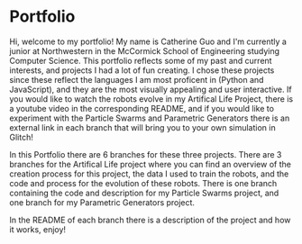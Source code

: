 # Portfolio

Hi, welcome to my portfolio! My name is Catherine Guo and I'm currently a junior at Northwestern in the McCormick School of Engineering studying Computer Science. This portfolio reflects some of my past and current interests, and projects I had a lot of fun creating. I chose these projects since these reflect the languages I am most proficent in (Python and JavaScript), and they are the most visually appealing and user interactive. If you would like to watch the robots evolve in my Artifical Life Project, there is a youtube video in the corresponding README, and if you would like to experiment with the Particle Swarms and Parametric Generators there is an external link in each branch that will bring you to your own simulation in Glitch!



In this Portfolio there are 6 branches for these three projects. There are 3 branches for the Artifical Life project where you can find an overview of the creation process for this project, the data I used to train the robots, and the code and process for the evolution of these robots. There is one branch containing the code and description for my Particle Swarms project, and one branch for my Parametric Generators project.

In the README of each branch there is a description of the project and how it works, enjoy!

